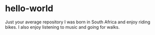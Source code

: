 # hello-world
Just your average repository
I was born in South Africa and enjoy riding bikes.
I also enjoy listening to music and going for walks.
